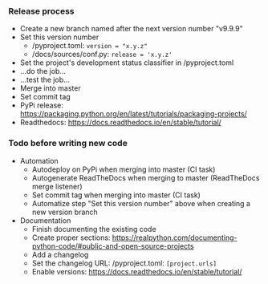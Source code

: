 ### Release process

* Create a new branch named after the next version number "v9.9.9"
* Set this version number 
    - /pyproject.toml: `version = "x.y.z"`
    - /docs/sources/conf.py: `release = 'x.y.z'`
* Set the project's development status classifier in /pyproject.toml
* ...do the job...
* ...test the job...
* Merge into master
* Set commit tag
* PyPi release: https://packaging.python.org/en/latest/tutorials/packaging-projects/
* Readthedocs: https://docs.readthedocs.io/en/stable/tutorial/

### Todo before writing new code

* Automation
  - Autodeploy on PyPi when merging into master (CI task)
  - Autogenerate ReadTheDocs when merging to master (ReadTheDocs merge listener)
  - Set commit tag when merging into master (CI task)
  - Automatize step "Set this version number" above when creating a new version branch
* Documentation 
  - Finish documenting the existing code
  - Create proper sections: https://realpython.com/documenting-python-code/#public-and-open-source-projects
  - Add a changelog
  - Set the changelog URL: /pyproject.toml: `[project.urls]` 
  - Enable versions: https://docs.readthedocs.io/en/stable/tutorial/
  
